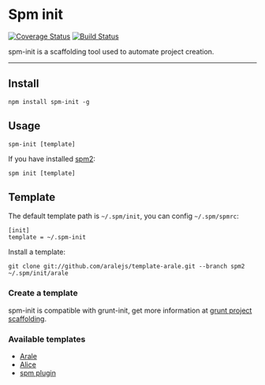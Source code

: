 # Spm init 

[![Coverage Status](https://coveralls.io/repos/spmjs/spm-init/badge.png?branch=master)](https://coveralls.io/r/spmjs/spm-init) [![Build Status](https://travis-ci.org/spmjs/spm-init.png?branch=master)](https://travis-ci.org/spmjs/spm-init)

spm-init is a scaffolding tool used to automate project creation.

---

## Install

```
npm install spm-init -g
```

## Usage

```
spm-init [template]
```

If you have installed [spm2](https://github.com/spmjs/spm2):

```
spm init [template]
```

## Template

The default template path is `~/.spm/init`, you can config `~/.spm/spmrc`:

```
[init]
template = ~/.spm-init
```

Install a template:

```
git clone git://github.com/aralejs/template-arale.git --branch spm2 ~/.spm/init/arale
```

### Create a template

spm-init is compatible with grunt-init, get more information at [grunt project scaffolding](http://gruntjs.com/project-scaffolding).

### Available templates

- [Arale](https://github.com/aralejs/template-arale/tree/spm2)
- [Alice](https://github.com/aralejs/template-alice/tree/spm2)
- [spm plugin](https://github.com/spmjs/template-spmplugin)
